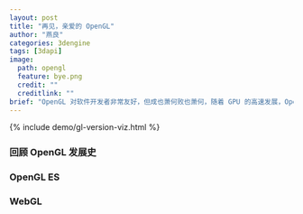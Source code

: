 ```yaml
---
layout: post
title: "再见，亲爱的 OpenGL"
author: "燕良"
categories: 3dengine
tags: [3dapi]
image:
  path: opengl
  feature: bye.png
  credit: ""
  creditlink: ""
brief: "OpenGL 对软件开发者非常友好，但成也萧何败也萧何，随着 GPU 的高速发展，OpenGL 也越来越力不从心。OpenGL 在我学习 3D 编程的道路上给过我非常大的帮助，但是时候说再见了。"
---
```


{% include demo/gl-version-viz.html %}

### 回顾 OpenGL 发展史

### OpenGL ES

### WebGL